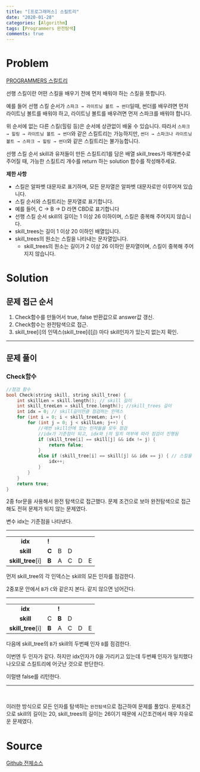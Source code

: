 ```yaml
---
title: "[프로그래머스] 스킬트리"
date: "2020-01-28"
categories: [Algorithm]
tags: [Programmers 완전탐색]
comments: true
---
```


# Problem

[PROGRAMMERS 스킬트리](https://programmers.co.kr/learn/courses/30/lessons/49993)

선행 스킬이란 어떤 스킬을 배우기 전에 먼저 배워야 하는 스킬을 뜻합니다.

예를 들어 선행 스킬 순서가 `스파크 → 라이트닝 볼트 → 썬더`일때, 썬더를 배우려면 먼저 라이트닝 볼트를 배워야 하고, 라이트닝 볼트를 배우려면 먼저 스파크를 배워야 합니다.

위 순서에 없는 다른 스킬(힐링 등)은 순서에 상관없이 배울 수 있습니다. 따라서 `스파크 → 힐링 → 라이트닝 볼트 → 썬더`와 같은 스킬트리는 가능하지만, `썬더 → 스파크나 라이트닝 볼트 → 스파크 → 힐링 → 썬더`와 같은 스킬트리는 불가능합니다.

선행 스킬 순서 skill과 유저들이 만든 스킬트리1를 담은 배열 skill_trees가 매개변수로 주어질 때, 가능한 스킬트리 개수를 return 하는 solution 함수를 작성해주세요.

**제한 사항**

- 스킬은 알파벳 대문자로 표기하며, 모든 문자열은 알파벳 대문자로만 이루어져 있습니다.
- 스킬 순서와 스킬트리는 문자열로 표기합니다.
- 예를 들어, C → B → D 라면 CBD로 표기합니다
- 선행 스킬 순서 skill의 길이는 1 이상 26 이하이며, 스킬은 중복해 주어지지 않습니다.
- skill_trees는 길이 1 이상 20 이하인 배열입니다.
- skill_trees의 원소는 스킬을 나타내는 문자열입니다.
  - skill_trees의 원소는 길이가 2 이상 26 이하인 문자열이며, 스킬이 중복해 주어지지 않습니다.

# Solution

## 문제 접근 순서

1. Check함수를 만들어서 true, false 반환값으로 answer값 갱신.
2. Check함수는 완전탐색으로 접근.
3. skill_tree[i]의 인덱스(skill_tree[i][j]) 마다 skill인자가 있는지 없는지 확인.

---

## 문제 풀이

### Check함수

```cpp
//점검 함수
bool Check(string skill, string skill_tree) {
	int skillLen = skill.length(); // skill 길이
	int skill_treeLen = skill_tree.length(); //skill_trees 길이
	int idx = 0; // skill길이만큼 점검하는 인덱스
	for (int i = 0; i < skill_treeLen; i++) {
		for (int j = 0; j < skillLen; j++) {
			//매번 skill안에 있는 인자들을 모두 점검
			//idx가 기준점이 되고, idx와 j의 일치 여부에 따라 점검이 진행됨
			if (skill_tree[i] == skill[j] && idx != j) {
				return false;
			}
			else if (skill_tree[i] == skill[j] && idx == j) { // 스킬을 제대로 찍고 있으면 idx 증가
				idx++;
			}
		}
	}
	return true;
}
```

2중 for문을 사용해서 완전 탐색으로 접근했다. 문제 조건으로 보아 완전탐색으로 접근해도 전혀 문제가 되지 않는 문제였다.

변수 idx는 기준점을 나타낸다.

---

|                   |       |     |     |     |     |
| :---------------: | ----- | --- | --- | --- | --- |
|      **idx**      | **!** |     |     |     |     |
|     **skill**     | **C** | B   | D   |
| **skill_tree**[i] | **B** | A   | C   | D   | E   |

먼저 skill_tree의 각 인덱스는 skill의 모든 인자를 점검한다.

2중포문 안에서 `B`가 `C`와 같은지 본다. 같지 않으면 넘어간다.

---

|                   |       |       |     |     |     |
| :---------------: | ----- | ----- | --- | --- | --- |
|      **idx**      |       | **!** |     |     |     |
|     **skill**     | C     | **B** | D   |
| **skill_tree**[i] | **B** | A     | C   | D   | E   |

다음에 skill_tree의 `B`가 skill의 두번째 인자 `B`를 점검한다.

이번엔 두 인자가 같다. 하지만 idx인자가 0을 가리키고 있는데 두번째 인자가 일치했다 나오므로 스킬트리에 어긋난 것으로 판단한다.

이럴땐 false를 리턴한다.

---

</br>

이러한 방식으로 모든 인자를 탐색하는 `완전탐색`으로 접근하여 문제를 풀었다. 문제조건으로 skill의 길이는 20, skill_trees의 길이는 26이기 때문에 시간조건에서 매우 자유로운 문제였다.

# Source

[Github 전체소스](https://github.com/MinByeongChan/myMBC/blob/master/Codetest/Programmers/49993_SkillTree.cpp)
